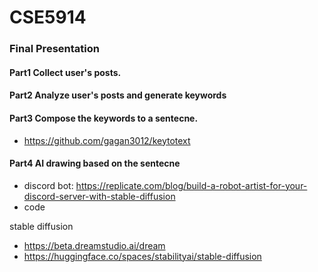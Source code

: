 # CSE5914

### Final Presentation 

#### Part1 Collect user's posts.

#### Part2 Analyze user's posts and generate keywords


#### Part3 Compose the keywords to a sentecne.
- https://github.com/gagan3012/keytotext

#### Part4 AI drawing based on the sentecne

- discord bot: https://replicate.com/blog/build-a-robot-artist-for-your-discord-server-with-stable-diffusion
- code

stable diffusion
- https://beta.dreamstudio.ai/dream
- https://huggingface.co/spaces/stabilityai/stable-diffusion

